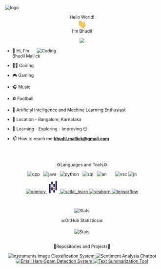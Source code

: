 ![logo](https://dribbble.com/shots/5487982-Developers-Gif?utm_source=Clipboard_Shot&utm_campaign=teckartist&utm_content=Developers%20Gif&utm_medium=Social_Share&utm_source=Clipboard_Shot&utm_campaign=teckartist&utm_content=Developers%20Gif&utm_medium=Social_Share)

<!-- Intro -->
<p align="center">
  Hello World! <br>
  <img src="https://raw.githubusercontent.com/ABSphreak/ABSphreak/master/gifs/Hi.gif" width="30" valign="middle"> <br>
  I'm Bhudil
</p>

<!-- Typing About -->
<p align="center">
  <img src="https://readme-typing-svg.demolab.com/?lines=👨‍💻;Welcome+to+my+GitHub+Profile!;Learning!;Exploring!;Upgrading!;😎&font=Fira%20Code&center=true&width=390&height=60&duration=3000&pause=1500">
</p>

<!-- Coder GIF -->
<img align="right" alt="Coding" width="400" src="https://dribbble.com/shots/3079099-Coding-coding-coding?utm_source=Clipboard_Shot&utm_campaign=elenmay&utm_content=Coding...coding..coding&utm_medium=Social_Share&utm_source=Clipboard_Shot&utm_campaign=elenmay&utm_content=Coding...coding..coding&utm_medium=Social_Share">


<!-- About -->
<p>
  
- 👋 Hi, I'm Bhudil Mallick

- 👨‍💻 Coding

- 🎮 Gaming

- 🎧 Music 

- ️⚽️ Football

- 👀 Artificial Intelligence and Machine Learning Enthusiast

- 📍 Location - Bangalore, Karnataka
  
- 🔭 Learning - Exploring - Improving 😶

- 📫 How to reach me **bhudil.mallick@gmail.com**
</p>
<br><br>

<!-- Languages and Tools -->
<p align="center">⚙️Languages and Tools⚙️</p>
<p align="center">
<img src="https://github.com/abrahamcalf/programming-languages-logos/blob/master/src/cpp/cpp_256x256.png" alt="cpp" width="50" height="50"/> &nbsp;
<img src="https://github.com/abrahamcalf/programming-languages-logos/blob/master/src/java/java_256x256.png" alt="java" width="50" height="50"/> &nbsp;
<img src="https://github.com/abrahamcalf/programming-languages-logos/blob/master/src/python/python_256x256.png" alt="python" width="50" height="50"/> &nbsp;
<img src = "https://w7.pngwing.com/pngs/525/959/png-transparent-microsoft-azure-sql-database-microsoft-sql-server-cloud-computing-text-trademark-logo.png" alt="sql" width="60" height="50"/> &nbsp;
<img src = "https://encrypted-tbn0.gstatic.com/images?q=tbn:ANd9GcQpZJ3P4FMOFwSm_1Z63tWuZR9czntd7cDqIQ&usqp=CAU" alt="an" width="50" height="50"/> &nbsp; &nbsp; &nbsp;
<img src = "https://yt3.googleusercontent.com/_q52i8bUAEvcb7JR4e-eNTv23y2A_wg5sCz0NC0GrGtcw1CRMWJSOPVHUDh_bngD0q4gMvVeoA=s900-c-k-c0x00ffffff-no-rj" alt="vsc" width="50" height="50"/>
<img src = "https://jupyter.org/assets/share.png" alt="jn" width="90" height="50"/>
<p align="center"> <a href="https://opencv.org/" target="_blank" rel="noreferrer"> <img src="https://www.vectorlogo.zone/logos/opencv/opencv-icon.svg" alt="opencv" width="40" height="40"/> </a> <a href="https://pandas.pydata.org/" target="_blank" rel="noreferrer"> <img src="https://raw.githubusercontent.com/devicons/devicon/2ae2a900d2f041da66e950e4d48052658d850630/icons/pandas/pandas-original.svg" alt="pandas" width="40" height="40"/> </a> <a href="https://scikit-learn.org/" target="_blank" rel="noreferrer"> <img src="https://upload.wikimedia.org/wikipedia/commons/0/05/Scikit_learn_logo_small.svg" alt="scikit_learn" width="40" height="40"/> </a> <a href="https://seaborn.pydata.org/" target="_blank" rel="noreferrer"> <img src="https://seaborn.pydata.org/_images/logo-mark-lightbg.svg" alt="seaborn" width="40" height="40"/> </a> <a href="https://www.tensorflow.org" target="_blank" rel="noreferrer"> <img src="https://www.vectorlogo.zone/logos/tensorflow/tensorflow-icon.svg" alt="tensorflow" width="40" height="40"/> </a> </p>
</p>
<br>

<!-- Top Languages -->
<p align="center"> <img src="https://github-readme-stats.vercel.app/api/top-langs?username=Bhudil&show_icons=true&locale=en&layout=donut&theme=tokyonight" alt="Stats"/>
</p>

<!-- GitHub Statistics -->
<p align="center">📊GitHub Statistics📊</p>

<!-- GitHub-Stats -->
<p align="Center">
<img src="https://github-readme-stats.vercel.app/api?username=Bhudil&show_icons=true&locale=en&theme=tokyonight" alt="Stats"/>
<br> <br>


<!-- Repositories and Projects -->
<p align="center">📖Repositories and Projects📖</p>
<p align="center">
<a href="https://github.com/Bhudil/Instruments_Classifier ">
<img src="https://github-readme-stats.vercel.app/api/pin/?username=Bhudil&repo=Instruments_Classifier&theme=radical" alt="Instruments Image Classification System" />
</a>
<a href="https://github.com/Bhudil/Sentiment_Bot">
<img src="https://github-readme-stats.vercel.app/api/pin/?username=Bhudil&repo=Sentiment_Bot&theme=radical" alt="Sentiment Analysis Chatbot" />
</a>
<a href="https://github.com/Bhudil/Ham-Spam">
<img src="https://github-readme-stats.vercel.app/api/pin/?username=Bhudil&repo=Ham-Spam&theme=radical" alt="Email Ham-Spam Detection System" />
</a>
<a href="https://github.com/Bhudil/TxtSumm">
<img src="https://github-readme-stats.vercel.app/api/pin/?username=Bhudil&repo=TxtSumm&theme=radical" alt="Text Summarization Tool" />
</a>
</p>
